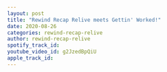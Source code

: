 ```yaml
---
layout: post
title: "Rewind Recap Relive meets Gettin' Worked!"
date: 2020-08-26
categories: rewind-recap-relive
author: rewind-recap-relive
spotify_track_id: 
youtube_video_id: g2JzedBpQiU
apple_track_id: 
---
```


